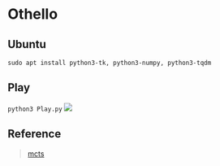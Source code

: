 # Othello
## Ubuntu
`sudo apt install python3-tk, python3-numpy, python3-tqdm`
## Play
`python3 Play.py`
![](https://raw.githubusercontent.com/xiao-data/Othello/master/O.png)
## Reference
>[mcts](http://mcts.ai/code/python.html)
